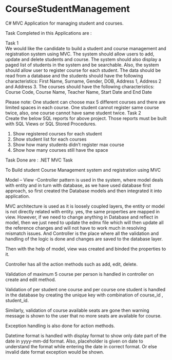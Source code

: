 # CourseStudentManagement
C# MVC Application for managing student and courses.

Task Completed in this Applications are :

Task 1  
We would like the candidate to build a student and course management and registration system using MVC. The system should allow users to add, update and delete students and course. The system should also display a paged list of students in the system and be searchable. Also, the system should allow user to register course for each student. 
The data should be read from a database and the students should have the following characteristics: First Name,  Surname, Gender, DOB, Address 1, Address 2 and Address 3. 
The courses should have the following characteristics: Course Code, Course Name, Teacher Name, Start Date and  End Date  
  
Please note: One student can choose max 5 different courses and there are limited spaces in  each course. One student cannot register same course twice, also, one course cannot have  same student twice. 
Task 2  
Create the below SQL reports for above project. Those reports must be built with SQL Views or SQL Stored  Procedures. 
1. Show registered courses for each student 
2. Show student list for each courses 
3. Show how many students didn’t register max course 
4. Show how many courses still have the space

Task Done are :
   .NET MVC Task

To Build student Course Management system and registration using MVC

Model – View -Controller pattern is used in the system, where model deals with entity and in turn with database, as we have used database first approach, so first created the Database models and then integrated it into application.

MVC architecture is used as it is loosely coupled layers, the entity or model is not directly related with entity. yes, the same properties are mapped in view. However, if we need to change anything in Database and reflect in model, then we just need to update the edmx file which will then update all the reference changes and will not have to work much in resolving mismatch issues. 
And Controller is the place where all the validation and handling of the logic is done and changes are saved to the database layer.

Then with the help of model, view was created and binded the properties to it.

Controller has all the action methods such as add, edit, delete.

Validation of maximum 5 course per person is handled in controller on create and edit method.

Validation of per student one course and per course one student is handled in the database by creating the unique key with combination of course_id , student_id.

Similarly, validation of course available seats are gone then warning message is shown to the user that no more seats are available for course.

Exception handling is also done for action methods.

Datetime format is handled with display format to show only date part of the date in yyyy-mm-dd format. Also, placeholder is given on date to understand the format while entering the date in correct format. Or else invalid date format exception would be shown.
